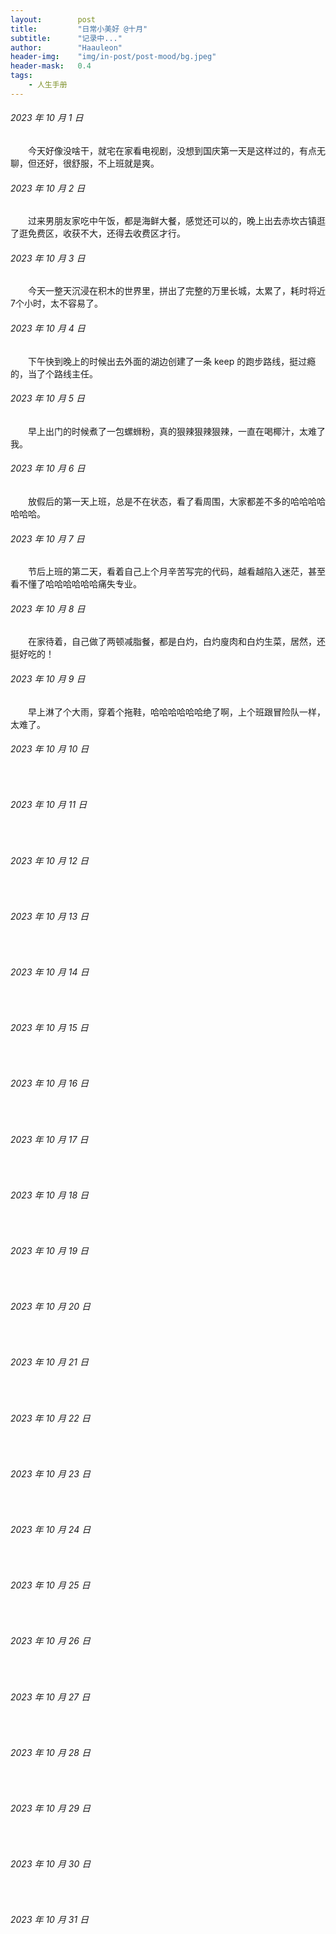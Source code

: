 ```yaml
---
layout:        post
title:         "日常小美好 @十月"
subtitle:      "记录中..."
author:        "Haauleon"
header-img:    "img/in-post/post-mood/bg.jpeg"
header-mask:   0.4
tags:
    - 人生手册
---
```


###### 2023 年 10 月 1 日
&emsp;&emsp;今天好像没啥干，就宅在家看电视剧，没想到国庆第一天是这样过的，有点无聊，但还好，很舒服，不上班就是爽。

###### 2023 年 10 月 2 日
&emsp;&emsp;过来男朋友家吃中午饭，都是海鲜大餐，感觉还可以的，晚上出去赤坎古镇逛了逛免费区，收获不大，还得去收费区才行。

###### 2023 年 10 月 3 日
&emsp;&emsp;今天一整天沉浸在积木的世界里，拼出了完整的万里长城，太累了，耗时将近7个小时，太不容易了。

###### 2023 年 10 月 4 日
&emsp;&emsp;下午快到晚上的时候出去外面的湖边创建了一条 keep 的跑步路线，挺过瘾的，当了个路线主任。

###### 2023 年 10 月 5 日
&emsp;&emsp;早上出门的时候煮了一包螺蛳粉，真的狠辣狠辣狠辣，一直在喝椰汁，太难了我。

###### 2023 年 10 月 6 日
&emsp;&emsp;放假后的第一天上班，总是不在状态，看了看周围，大家都差不多的哈哈哈哈哈哈哈。

###### 2023 年 10 月 7 日
&emsp;&emsp;节后上班的第二天，看着自己上个月辛苦写完的代码，越看越陷入迷茫，甚至看不懂了哈哈哈哈哈哈痛失专业。

###### 2023 年 10 月 8 日
&emsp;&emsp;在家待着，自己做了两顿减脂餐，都是白灼，白灼廋肉和白灼生菜，居然，还挺好吃的！

###### 2023 年 10 月 9 日
&emsp;&emsp;早上淋了个大雨，穿着个拖鞋，哈哈哈哈哈哈绝了啊，上个班跟冒险队一样，太难了。

###### 2023 年 10 月 10 日
&emsp;&emsp;

###### 2023 年 10 月 11 日
&emsp;&emsp;

###### 2023 年 10 月 12 日
&emsp;&emsp;

###### 2023 年 10 月 13 日
&emsp;&emsp;

###### 2023 年 10 月 14 日
&emsp;&emsp;

###### 2023 年 10 月 15 日
&emsp;&emsp;

###### 2023 年 10 月 16 日
&emsp;&emsp;

###### 2023 年 10 月 17 日
&emsp;&emsp;

###### 2023 年 10 月 18 日
&emsp;&emsp;

###### 2023 年 10 月 19 日
&emsp;&emsp;

###### 2023 年 10 月 20 日
&emsp;&emsp;

###### 2023 年 10 月 21 日
&emsp;&emsp;

###### 2023 年 10 月 22 日
&emsp;&emsp;

###### 2023 年 10 月 23 日
&emsp;&emsp;

###### 2023 年 10 月 24 日
&emsp;&emsp;

###### 2023 年 10 月 25 日
&emsp;&emsp;

###### 2023 年 10 月 26 日
&emsp;&emsp;

###### 2023 年 10 月 27 日
&emsp;&emsp;

###### 2023 年 10 月 28 日
&emsp;&emsp;

###### 2023 年 10 月 29 日
&emsp;&emsp;

###### 2023 年 10 月 30 日
&emsp;&emsp;

###### 2023 年 10 月 31 日
&emsp;&emsp;